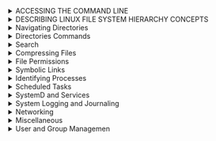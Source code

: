 
<details><summary>ACCESSING THE COMMAND LINE</summary><p>
whoami : to know the current user
cat (file name) : read file

## ACCESSING THE COMMAND LINE
# EXECUTING COMMANDS USING THE BASH SHELL

```bash
whoami                      # Output The Current USERNAME.
date                        # Display or set the system date and time.
su``                        # Switch User.
passwd                      # Change user password.
man                         # Command-line tool for displaying comprehensive documentation (manual pages) for other commands and utilities. 
--help                      # Command-line option that displays a brief description of the usage and available options for the specified command or utility.

```
--------------------------------------------------------------------------------------------------
</p>
</details>

<details><summary>DESCRIBING LINUX FILE SYSTEM HIERARCHY CONCEPTS</summary><p>
## DESCRIBING LINUX FILE SYSTEM HIERARCHY CONCEPTS

<p align="center">
<img src = 'https://imgur.com/HoAqQ6H'>
</p>

'~~~~~~~~~~~~~~~~~~~~~~~~~~~~~~~~~~~~~~~~~~~~~~~~~~~~~~~~~~~~~~~~~~~~~~~~~~~~~~~~~~~~~~~~~~~~~~~~~~~~~~~~~~~~~~~~~~~~~~~~~~~~~~~'
</p>
</details>
<details><summary>Navigating Directories</summary><p>
## Navigating Directories

```bash
pwd                       # Print current directory path
ls                        # List directories
ls -a|--all               # List directories including hidden
ls -l                     # List directories in long form
ls -l -h|--human-readable # List directories in long form with human readable sizes
ls -t                     # List directories by modification time, newest first
ls -lR /Directory (& or 2)> lsfile 			# Lists all files recursively in a directory and saves the output to a file named "lsfile". Any errors that occur during the process will also be saved to the same file.
ls -lR /Directory | tee Filename | less     # Lists all files recursively in a directory, saves the output to a file named "Filename", and displays the output in the pager "less".
stat foo.txt              # List size, created and modified timestamps for a file
stat foo                  # List size, created and modified timestamps for a directory
tree                      # List directory and file tree
tree -a                   # List directory and file tree including hidden
tree -d                   # List directory tree
cd foo                    # Go to foo sub-directory
cd                        # Go to home directory
cd ~                      # Go to home directory
cd -                      # Go to last directory
pushd foo                 # Go to foo sub-directory and add previous directory to stack
popd                      # Go back to directory in stack saved by `pushd`
```
'~~~~~~~~~~~~~~~~~~~~~~~~~~~~~~~~~~~~~~~~~~~~~~~~~~~~~~~~~~~~~~~~~~~~~~~~~~~~~~~~~~~~~~~~~~~~~~~~~~~~~~~~~~~~~~~~~~~~~~~~~~~~~~~'
</p>
</details>

<details><summary>Directories Commands</summary><p>
touch : to Create file or Edit 
touch with . (before file name) : Create hidden file


## Creating Files

```bash
touch foo.txt          # Create file or update existing files modified timestamp
touch foo.txt bar.txt  # Create multiple files
touch {foo,bar}.txt    # Create multiple files
touch test{1..3}       # Create test1, test2 and test3 files
touch test{a..c}       # Create testa, testb and testc files

mktemp                 # Create a temporary file
```
'~~~~~~~~~~~~~~~~~~~~~~~~~~~~~~~~~~~~~~~~~~~~~~~~~~~~~~~~~~~~~~~~~~~~~~~~~~~~~~~~~~~~~~~~~~~~~~~~~~~~~~~~~~~~~~~~~~~~~~~~~~~~~~~'
mkdir : Create directory

## Creating Directories

```bash
mkdir foo                        # Create a directory
mkdir foo bar                    # Create multiple directories
mkdir -p|--parents foo/bar       # Create nested directory
mkdir -p|--parents {foo,bar}/baz # Create multiple nested directories
mktemp -d|--directory            # Create a temporary directory
```
'~~~~~~~~~~~~~~~~~~~~~~~~~~~~~~~~~~~~~~~~~~~~~~~~~~~~~~~~~~~~~~~~~~~~~~~~~~~~~~~~~~~~~~~~~~~~~~~~~~~~~~~~~~~~~~~~~~~~~~~~~~~~~~~'

cp (file name) [file directory] "optional" (new file name) : copy file
mv (file name) [file directory] "optional" (new file name) : move file
mv (file name) (new file name) : rename file

## Moving Directories

```bash
cp -R|--recursive foo bar                               # Copy directory
mv foo bar                                              # Move directory

rsync -z|--compress -v|--verbose /foo /bar              # Copy directory, overwrites destination
rsync -a|--archive -z|--compress -v|--verbose /foo /bar # Copy directory, without overwriting destination
rsync -avz /foo username@hostname:/bar                  # Copy local directory to remote directory
rsync -avz username@hostname:/foo /bar                  # Copy remote directory to local directory
```


'~~~~~~~~~~~~~~~~~~~~~~~~~~~~~~~~~~~~~~~~~~~~~~~~~~~~~~~~~~~~~~~~~~~~~~~~~~~~~~~~~~~~~~~~~~~~~~~~~~~~~~~~~~~~~~~~~~~~~~~~~~~~~~~'


rm (file name or directory) : Delete
rmdir (directory name) : delete empty directory


## Deleting Directories

```bash
rmdir foo                        # Delete empty directory
rm -r|--recursive foo            # Delete directory including contents
rm -r|--recursive -f|--force foo # Delete directory including contents, ignore nonexistent files and never prompt
```

## Deleting Files

```bash
rm foo.txt            # Delete file
rm -f|--force foo.txt # Delete file, ignore nonexistent files and never prompt
```

'~~~~~~~~~~~~~~~~~~~~~~~~~~~~~~~~~~~~~~~~~~~~~~~~~~~~~~~~~~~~~~~~~~~~~~~~~~~~~~~~~~~~~~~~~~~~~~~~~~~~~~~~~~~~~~~~~~~~~~~~~~~~~~~'


## Reading Files

```bash
file                   # Determine file type
cat foo.txt            # Print all contents
more                   # view the contents of a file one page at a time.
less foo.txt           # Print some contents at a time (g - go to top of file, SHIFT+g, go to bottom of file, /foo to search for 'foo')
head foo.txt           # Print top 10 lines of file
tail foo.txt           # Print bottom 10 lines of file
open foo.txt           # Open file in the default editor
wc foo.txt             # List number of lines words and characters in the file
wc -l /etc/passwd/ 		    # all users
```

'~~~~~~~~~~~~~~~~~~~~~~~~~~~~~~~~~~~~~~~~~~~~~~~~~~~~~~~~~~~~~~~~~~~~~~~~~~~~~~~~~~~~~~~~~~~~~~~~~~~~~~~~~~~~~~~~~~~~~~~~~~~~~~~'


echo "contant" > (file name) : edit replace
echo "contant" >> (file name) : edit add new line
echo : print



## Standard Output, Standard Error and Standard Input

```bash
echo "foo" > bar.txt       # Overwrite file with content
echo "foo" >> bar.txt      # Append to file with content

ls exists 1> stdout.txt    # Redirect the standard output to a file
ls noexist 2> stderror.txt # Redirect the standard error output to a file
ls 2>&1 out.txt            # Redirect standard output and error to a file
ls > /dev/null             # Discard standard output and error

read foo                   # Read from standard input and write to the variable foo
```

'~~~~~~~~~~~~~~~~~~~~~~~~~~~~~~~~~~~~~~~~~~~~~~~~~~~~~~~~~~~~~~~~~~~~~~~~~~~~~~~~~~~~~~~~~~~~~~~~~~~~~~~~~~~~~~~~~~~~~~~~~~~~~~~'
</p>
</details>

<details><summary>Search</summary><p>

## Finding Files

Find binary files for a command.

```bash
type wget                                  # Find the binary
which wget                                 # Find the binary
whereis wget                               # Find the binary, source, and manual page files
```

`locate` uses an index and is fast.

```bash
updatedb                                   # Update the index

locate foo.txt                             # Find a file
locate --ignore-case                       # Find a file and ignore case
locate f*.txt                              # Find a text file starting with 'f'
```

`find` doesn't use an index and is slow.

```bash
find /path -name foo.txt                   # Find a file
find /path -iname foo.txt                  # Find a file with case insensitive search
find /path -name "*.txt"                   # Find all text files
find /path -name foo.txt -delete           # Find a file and delete it
find /path -name "*.png" -exec pngquant {} # Find all .png files and execute pngquant on it
find /path -type f -name foo.txt           # Find a file
find /path -type d -name foo               # Find a directory
find /path -type l -name foo.txt           # Find a symbolic link
find /path -type f -mtime +30              # Find files that haven't been modified in 30 days
find /path -type f -mtime +30 -delete      # Delete files that haven't been modified in 30 days

```


'~~~~~~~~~~~~~~~~~~~~~~~~~~~~~~~~~~~~~~~~~~~~~~~~~~~~~~~~~~~~~~~~~~~~~~~~~~~~~~~~~~~~~~~~~~~~~~~~~~~~~~~~~~~~~~~~~~~~~~~~~~~~~~~'


grep
grep -e -*(pattern) FileDirectory 


## Find in Files

```bash
grep 'foo' /bar.txt                         # Search for 'foo' in file 'bar.txt'
grep 'foo' /bar -r|--recursive              # Search for 'foo' in directory 'bar'
grep 'foo' /bar -R|--dereference-recursive  # Search for 'foo' in directory 'bar' and follow symbolic links
grep 'foo' /bar -l|--files-with-matches     # Show only files that match
grep 'foo' /bar -L|--files-without-match    # Show only files that don't match
grep 'Foo' /bar -i|--ignore-case            # Case insensitive search
grep 'foo' /bar -x|--line-regexp            # Match the entire line
grep 'foo' /bar -C|--context 1              # Add N line of context above and below each search result
grep 'foo' /bar -v|--invert-match           # Show only lines that don't match
grep 'foo' /bar -c|--count                  # Count the number lines that match
grep 'foo' /bar -n|--line-number            # Add line numbers
grep 'foo' /bar --colour                    # Add colour to output
grep 'foo\|bar' /baz -R                     # Search for 'foo' or 'bar' in directory 'baz'
grep --extended-regexp|-E 'foo|bar' /baz -R # Use regular expressions
egrep 'foo|bar' /baz -R                     # Use regular expressions
```

'~~~~~~~~~~~~~~~~~~~~~~~~~~~~~~~~~~~~~~~~~~~~~~~~~~~~~~~~~~~~~~~~~~~~~~~~~~~~~~~~~~~~~~~~~~~~~~~~~~~~~~~~~~~~~~~~~~~~~~~~~~~~~~~'
</p>
</details>

<details><summary>Compressing Files</summary><p>

tar (-c:create, -x:extract,f:filename) 	# Command-line tool for creating and extracting tar archives.
tar -cf archive.tar file1 file2 file3 	# Creates a tar archive named "archive.tar" containing the specified files.
tar -tf archive.tar 			# Lists the contents of a tar archive.
-z or --gzip 				# Flag for gzip compression.
-j or --bzip2 				# Flag for bzip2 compression.
-J or -xz 				# Flag for xz compression.

## Compressing Files

### zip

Compresses one or more files into *.zip files.

```bash
zip foo.zip /bar.txt                # Compress bar.txt into foo.zip
zip foo.zip /bar.txt /baz.txt       # Compress bar.txt and baz.txt into foo.zip
zip foo.zip /{bar,baz}.txt          # Compress bar.txt and baz.txt into foo.zip
zip -r|--recurse-paths foo.zip /bar # Compress directory bar into foo.zip
```

### gzip

Compresses a single file into *.gz files.

```bash
gzip /bar.txt foo.gz           # Compress bar.txt into foo.gz and then delete bar.txt
gzip -k|--keep /bar.txt foo.gz # Compress bar.txt into foo.gz
```

### tar -c

Compresses (optionally) and combines one or more files into a single *.tar, *.tar.gz, *.tpz or *.tgz file.

```bash
tar -c|--create -z|--gzip -f|--file=foo.tgz /bar.txt /baz.txt # Compress bar.txt and baz.txt into foo.tgz
tar -c|--create -z|--gzip -f|--file=foo.tgz /{bar,baz}.txt    # Compress bar.txt and baz.txt into foo.tgz
tar -c|--create -z|--gzip -f|--file=foo.tgz /bar              # Compress directory bar into foo.tgz
```

## Decompressing Files

### unzip

```bash
unzip foo.zip          # Unzip foo.zip into current directory
```

### gunzip

```bash
gunzip foo.gz           # Unzip foo.gz into current directory and delete foo.gz
gunzip -k|--keep foo.gz # Unzip foo.gz into current directory
```

### tar -x

```bash
tar -x|--extract -z|--gzip -f|--file=foo.tar.gz # Un-compress foo.tar.gz into current directory
tar -x|--extract -f|--file=foo.tar              # Un-combine foo.tar into current directory
```


'~~~~~~~~~~~~~~~~~~~~~~~~~~~~~~~~~~~~~~~~~~~~~~~~~~~~~~~~~~~~~~~~~~~~~~~~~~~~~~~~~~~~~~~~~~~~~~~~~~~~~~~~~~~~~~~~~~~~~~~~~~~~~~~'
</p>
</details>
<details><summary>File Permissions</summary><p>
  
chmod u[+-=](rwx)or(
chown ahmed:data data
## File Permissions

| # | Permission              | rwx | Binary |
| - | -                       | -   | -      |
| 7 | read, write and execute | rwx | 111    |
| 6 | read and write          | rw- | 110    |
| 5 | read and execute        | r-x | 101    |
| 4 | read only               | r-- | 100    |
| 3 | write and execute       | -wx | 011    |
| 2 | write only              | -w- | 010    |
| 1 | execute only            | --x | 001    |
| 0 | none                    | --- | 000    |

For a directory, execute means you can enter a directory.

| User | Group | Others | Description                                                                                          |
| -    | -     | -      | -                                                                                                    |
| 6    | 4     | 4      | User can read and write, everyone else can read (Default file permissions)                           |
| 7    | 5     | 5      | User can read, write and execute, everyone else can read and execute (Default directory permissions) |

- u - User
- g - Group
- o - Others
- a - All of the above

```bash
ls -l /foo.sh            # List file permissions
chmod +100 foo.sh        # Add 1 to the user permission
chmod -100 foo.sh        # Subtract 1 from the user permission
chmod u+x foo.sh         # Give the user execute permission
chmod g+x foo.sh         # Give the group execute permission
chmod u-x,g-x foo.sh     # Take away the user and group execute permission
chmod u+x,g+x,o+x foo.sh # Give everybody execute permission
chmod a+x foo.sh         # Give everybody execute permission
chmod +x foo.sh          # Give everybody execute permission
```

'~~~~~~~~~~~~~~~~~~~~~~~~~~~~~~~~~~~~~~~~~~~~~~~~~~~~~~~~~~~~~~~~~~~~~~~~~~~~~~~~~~~~~~~~~~~~~~~~~~~~~~~~~~~~~~~~~~~~~~~~~~~~~~~'
</p>
</details>
<details><summary>Symbolic Links</summary><p>
  
ln -s S.Directory D.Directory
ln S.Directory D.Directory

## Symbolic Links

```bash
ln -s|--symbolic foo bar            # Create a link 'bar' to the 'foo' folder
ln -s|--symbolic -f|--force foo bar # Overwrite an existing symbolic link 'bar'
ls -l                               # Show where symbolic links are pointing
```

'~~~~~~~~~~~~~~~~~~~~~~~~~~~~~~~~~~~~~~~~~~~~~~~~~~~~~~~~~~~~~~~~~~~~~~~~~~~~~~~~~~~~~~~~~~~~~~~~~~~~~~~~~~~~~~~~~~~~~~~~~~~~~~~'
</p>
</details>
<details><summary>Identifying Processes</summary><p>

  
top
htop
ps 
ls -l | grep fil
ps aux | grep 
pg
Control Jobs sleep 1000 &   list jobs | choose fg | stop Ctrl Z | run bg | Kill Ctrl C
Kill Process kill ProcessID | Force Kill kill -9 ProcessID | pkill ProcessName 
Monitor Process , uptime | 
Prioeity sudo renice (+ or - number to nice value) ProcessID

## Identifying Processes

```bash
top                    # List all processes interactively
htop                   # List all processes interactively
ps 
ps aux | grep 
ps all                 # List all processes
pg
pidof foo              # Return the PID of all foo processes

CTRL+Z                 # Suspend a process running in the foreground
bg                     # Resume a suspended process and run in the background
fg                     # Bring the last background process to the foreground
fg 1                   # Bring the background process with the PID to the foreground

sleep 30 &             # Sleep for 30 seconds and move the process into the background
jobs                   # List all background jobs
jobs -p                # List all background jobs with their PID

lsof                   # List all open files and the process using them
lsof -itcp:4000        # Return the process listening on port 4000
```

## Process Priority

Process priorities go from -20 (highest) to 19 (lowest).

```bash
nice -n -20 foo        # Change process priority by name
renice 20 PID          # Change process priority by PID
ps -o ni PID           # Return the process priority of PID
```

## Killing Processes

```bash
CTRL+C                 # Kill a process running in the foreground
kill PID               # Shut down process by PID gracefully. Sends TERM signal.
kill -9 PID            # Force shut down of process by PID. Sends SIGKILL signal.
pkill foo              # Shut down process by name gracefully. Sends TERM signal.
pkill -9 foo           # force shut down process by name. Sends SIGKILL signal.
killall foo            # Kill all process with the specified name gracefully.
```

'~~~~~~~~~~~~~~~~~~~~~~~~~~~~~~~~~~~~~~~~~~~~~~~~~~~~~~~~~~~~~~~~~~~~~~~~~~~~~~~~~~~~~~~~~~~~~~~~~~~~~~~~~~~~~~~~~~~~~~~~~~~~~~~'
</p>
</details>

<details><summary>Scheduled Tasks</summary><p>
  
## Scheduled Tasks

```pre
   *      *         *         *           *
Minute, Hour, Day of month, Month, Day of the week
```

```bash
crontab -l                 # List cron tab
crontab -e                 # Edit cron tab in Vim
crontab /path/crontab      # Load cron tab from a file
crontab -l > /path/crontab # Save cron tab to a file

* * * * * foo              # Run foo every minute
*/15 * * * * foo           # Run foo every 15 minutes
0 * * * * foo              # Run foo every hour
15 6 * * * foo             # Run foo daily at 6:15 AM
44 4 * * 5 foo             # Run foo every Friday at 4:44 AM
0 0 1 * * foo              # Run foo at midnight on the first of the month
0 0 1 1 * foo              # Run foo at midnight on the first of the year

at -l                      # List scheduled tasks
at -c 1                    # Show task with ID 1
at -r 1                    # Remove task with ID 1
at now + 2 minutes         # Create a task in Vim to execute in 2 minutes
at 12:34 PM next month     # Create a task in Vim to execute at 12:34 PM next month
at tomorrow                # Create a task in Vim to execute tomorrow
```

'~~~~~~~~~~~~~~~~~~~~~~~~~~~~~~~~~~~~~~~~~~~~~~~~~~~~~~~~~~~~~~~~~~~~~~~~~~~~~~~~~~~~~~~~~~~~~~~~~~~~~~~~~~~~~~~~~~~~~~~~~~~~~~~'
</p>
</details>
  
<details><summary>SystemD and Services</summary><p>
  
## SystemD and Services
```bash
systemctl 						# Controls the systemd system and service manager.
systemctl -t help 					# Displays help information about systemd unit types.
systemctl list-units -t service 			# Lists all active systemd services on the system.
systemctl --faild -type-service 			# Lists all failed systemd services of type "service".
systemctl start ___ 					# Starts a systemd service with the specified name.
systemctl is-active ___ 				# Checks if a systemd service with the specified name is currently active.
systemctl stop ___ 					# Stops a systemd service with the specified name.
systemctl enable ___ 					# Enables a systemd service with the specified name to start automatically at boot time.
systemctl restart ___ 					# Restarts a systemd service with the specified name.
systemctl reload ____ 					# Reloads the configuration of a systemd service with the specified name.
systemctl reload-or-restart ___ 			# Reloads the configuration of a systemd service with the specified name, or restarts it if the reload fails.
systemctl list-dependencies ___ 			# Lists the dependencies of a systemd unit with the specified name.
systemctl list-dependencies --reverse ___ 		# Lists the reverse dependencies of a systemd unit with the specified name.
systemctl status (sshd) 				# Displays the status of the "sshd" systemd service.
```

'~~~~~~~~~~~~~~~~~~~~~~~~~~~~~~~~~~~~~~~~~~~~~~~~~~~~~~~~~~~~~~~~~~~~~~~~~~~~~~~~~~~~~~~~~~~~~~~~~~~~~~~~~~~~~~~~~~~~~~~~~~~~~~~'
</p>
</details>
  
<details><summary>System Logging and Journaling</summary><p>
  
## System Logging and Journaling
```bash
system Logging /var/log/ 				# Directory containing system logs.
Journal entries 					# Log entries generated by the systemd journal.
```

'~~~~~~~~~~~~~~~~~~~~~~~~~~~~~~~~~~~~~~~~~~~~~~~~~~~~~~~~~~~~~~~~~~~~~~~~~~~~~~~~~~~~~~~~~~~~~~~~~~~~~~~~~~~~~~~~~~~~~~~~~~~~~~~'
</p>
</details>
  
<details><summary>Networking</summary>
<p>
  
## Networking
```bash
nmcli 							# Command-line tool for managing NetworkManager.
nmtui 							# Text-based user interface for managing NetworkManager.
ip addr 						# Displays network interface configuration information.
ip config 						# Displays IP configuration information.
ip route 						# Displays the system's routing table.
tracepath 						# Traces the path that a packet takes from the host system to a remote system.
ping 							# Sends ICMP echo request packets to a remote system to test connectivity.
hostname 						# Displays or sets the system's hostname.
hostnamectl						# Command-line tool for managing the system's hostname.
hostnamectl status 					# Displays the current hostname and related information.
cat /etc/sysconfig/network-scripts//ifcfg-enp0s3 	# Displays the configuration file for the "enp0s3" network interface.
cat /etc/hosts 						# Displays the system's hosts file.
cat /etc/resolv.cof					# Displays the system's DNS resolver configuration file.
```

'~~~~~~~~~~~~~~~~~~~~~~~~~~~~~~~~~~~~~~~~~~~~~~~~~~~~~~~~~~~~~~~~~~~~~~~~~~~~~~~~~~~~~~~~~~~~~~~~~~~~~~~~~~~~~~~~~~~~~~~~~~~~~~~'
</p>
</details>
<details><summary>Miscellaneous</summary><p>

## Miscellaneous
```bash	
acl 							# Command-line tool for managing file ACLs (Access Control Lists).
getfacl FileName 					# Displays the ACLs for the specified file.
setfacl -m u:user:(r,w,x) FileName 			# Adds or modifies the ACL for the specified file, giving the user "user" read, write, and execute permissions.
ls -laR >						# Lists all files recursively in a directory, including hidden files, and saves the output to standard output.
```

'~~~~~~~~~~~~~~~~~~~~~~~~~~~~~~~~~~~~~~~~~~~~~~~~~~~~~~~~~~~~~~~~~~~~~~~~~~~~~~~~~~~~~~~~~~~~~~~~~~~~~~~~~~~~~~~~~~~~~~~~~~~~~~~'
</p>
</details>
<details><summary>User and Group Managemen</summary><p>

 
## User and Group Management
```bash	
sudo usermod -aG groubname username 			# Adds the user "username" to the group "groupname".
sudo usermod -aG wheel mali 				# Adds the user "mali" to the "wheel" group, which typically grants administrative privileges.
sudo userdel 						# Command-line tool for deleting a user.
sudo useradd 						# Command-line tool for adding a new user.
id user 						# Displays information about the user with the specified username.
groups 							# Lists the groups that the current user belongs to.
cat /etc/group 						# Displays the system's group database.
umask 							# Command-line tool for setting the default permissions for new files and directories.
sudo chage -m 0 -M 90 -W 7 -I 14 user03 		# Changes the password aging settings for the user "user03".
sudo usermod -L user03 					# Locks the password for the user "user03".
sudo groupadd groupname 				# Command-line tool for creating a new group.
```
'~~~~~~~~~~~~~~~~~~~~~~~~~~~~~~~~~~~~~~~~~~~~~~~~~~~~~~~~~~~~~~~~~~~~~~~~~~~~~~~~~~~~~~~~~~~~~~~~~~~~~~~~~~~~~~~~~~~~~~~~~~~~~~~'
</p>
</details>
